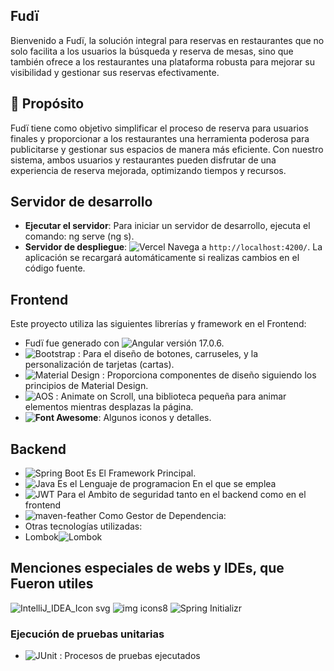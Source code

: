 ## Fudï

Bienvenido a Fudï, la solución integral para reservas en restaurantes que no solo facilita a los usuarios la búsqueda y reserva de mesas, sino que también ofrece a los restaurantes una plataforma robusta para mejorar su visibilidad y gestionar sus reservas efectivamente.

## 🌟 Propósito

Fudï tiene como objetivo simplificar el proceso de reserva para usuarios finales y proporcionar a los restaurantes una herramienta poderosa para publicitarse y gestionar sus espacios de manera más eficiente. Con nuestro sistema, ambos usuarios y restaurantes pueden disfrutar de una experiencia de reserva mejorada, optimizando tiempos y recursos.

## Servidor de desarrollo

- **Ejecutar el servidor**: Para iniciar un servidor de desarrollo, ejecuta el comando: ng serve (ng s).
- **Servidor de despliegue**: ![Vercel](https://img.shields.io/badge/vercel-%23000000.svg?style=flat-square&logo=vercel&logoColor=white)
Navega a `http://localhost:4200/`. La aplicación se recargará automáticamente si realizas cambios en el código fuente.

## Frontend

Este proyecto utiliza las siguientes librerías y framework en el Frontend:

- Fudï fue generado con ![Angular](https://img.shields.io/badge/Angular-DD0031?style=flat-square&logo=angular&logoColor=white)
 versión 17.0.6.
- ![Bootstrap](https://img.shields.io/badge/Bootstrap-563D7C?style=flat-square&logo=bootstrap&logoColor=white)
  : Para el diseño de botones, carruseles, y la personalización de tarjetas (cartas).
- ![Material Design](https://img.shields.io/badge/Material--UI-0081CB?style=flat-square&logo=material-ui&logoColor=white)
  : Proporciona componentes de diseño siguiendo los principios de Material Design.
- ![AOS](https://img.shields.io/badge/AOS-animate-0769AD?style=flat-square)
  : Animate on Scroll, una biblioteca pequeña para animar elementos mientras desplazas la página.
- **![Font Awesome](https://img.shields.io/badge/Font_Awesome-528DD7?style=flat-square&logo=font-awesome&logoColor=white)**: Algunos iconos y detalles. 


## Backend
- ![Spring Boot](https://img.shields.io/badge/Spring_Boot-6DB33F?style=flat-square&logo=spring-boot&logoColor=white) Es El Framework Principal.
- ![Java](https://img.shields.io/badge/Java-007396?style=flat-square&logo=openjdk&logoColor=white) Es el Lenguaje de programacion En el que se emplea
- ![JWT](https://img.shields.io/badge/JWT-black?style=flat-square&logo=json-web-tokens&logoColor=white) Para el Ambito de seguridad tanto en el backend como en el frontend
-  ![maven-feather](https://github.com/JehielL/bitebooking-frontend/assets/95054371/5de7f6f8-8247-4c41-a72d-cdff868d9a6b) Como Gestor de Dependencia: 
- Otras tecnologías utilizadas:
- Lombok![Lombok](https://github.com/JehielL/bitebooking-frontend/assets/95054371/743e36b8-2174-40f0-8c7e-c8051d963fa1)

## Menciones especiales de webs y IDEs, que Fueron utiles
![IntelliJ_IDEA_Icon svg](https://github.com/JehielL/bitebooking-frontend/assets/95054371/75b72b4f-0f30-4d62-aa1d-7a3aef335400)
![img icons8](https://github.com/JehielL/bitebooking-frontend/assets/95054371/dfcfe0c9-addd-4960-b8a5-8b6a1c9b1a3b)
![Spring Initializr](https://img.shields.io/badge/Spring_Initializr-6DB33F?style=flat-square&logo=spring&logoColor=white)

### Ejecución de pruebas unitarias

- ![JUnit](https://img.shields.io/badge/JUnit-25A162?style=flat-square&logo=junit5&logoColor=white) : Procesos de pruebas ejecutados

